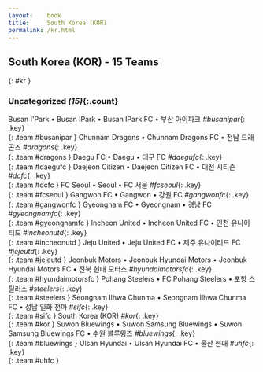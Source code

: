 ```yaml
---
layout:    book
title:     South Korea (KOR)
permalink: /kr.html
---
```


## South Korea (KOR) - 15 Teams
{: #kr }





### Uncategorized _(15)_{:.count}

Busan I'Park • Busan IPark • Busan IPark FC • 부산 아이파크  _#busanipar_{: .key} <br>
{: .team #busanipar }
Chunnam Dragons • Chunnam Dragons FC • 전남 드래곤즈  _#dragons_{: .key} <br>
{: .team #dragons }
Daegu FC • Daegu • 대구 FC  _#daegufc_{: .key} <br>
{: .team #daegufc }
Daejeon Citizen • Daejeon Citizen FC • 대전 시티즌  _#dcfc_{: .key} <br>
{: .team #dcfc }
FC Seoul • Seoul • FC 서울  _#fcseoul_{: .key} <br>
{: .team #fcseoul }
Gangwon FC • Gangwon • 강원 FC  _#gangwonfc_{: .key} <br>
{: .team #gangwonfc }
Gyeongnam FC • Gyeongnam • 경남 FC  _#gyeongnamfc_{: .key} <br>
{: .team #gyeongnamfc }
Incheon United • Incheon United FC • 인천 유나이티드  _#incheonutd_{: .key} <br>
{: .team #incheonutd }
Jeju United • Jeju United FC • 제주 유나이티드 FC  _#jejeutd_{: .key} <br>
{: .team #jejeutd }
Jeonbuk Motors • Jeonbuk Hyundai Motors • Jeonbuk Hyundai Motors FC • 전북 현대 모터스  _#hyundaimotorsfc_{: .key} <br>
{: .team #hyundaimotorsfc }
Pohang Steelers • FC Pohang Steelers • 포항 스틸러스  _#steelers_{: .key} <br>
{: .team #steelers }
Seongnam Ilhwa Chunma • Seongnam Ilhwa Chunma FC • 성남 일화 천마  _#sifc_{: .key} <br>
{: .team #sifc }
South Korea  (KOR) _#kor_{: .key} <br>
{: .team #kor }
Suwon Bluewings • Suwon Samsung Bluewings • Suwon Samsung Bluewings FC • 수원 블루윙즈  _#bluewings_{: .key} <br>
{: .team #bluewings }
Ulsan Hyundai • Ulsan Hyundai FC • 울산 현대  _#uhfc_{: .key} <br>
{: .team #uhfc }


 
